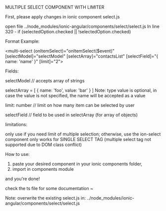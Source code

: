  MULTIPLE SELECT COMPONENT WITH LIMITER
  
 
 First, please apply changes in ionic component select.js              
 
 open file ../node_modules/ionic-angular/components/select/select.js 
 In line 320 - if (selectedOption.checked || !selectedOption.checked) 
  
 Format Example:
  
  <multi-select (onItemSelect)="onItemSelect($event)" 
                 [selectModel]="selectModel" 
                 [selectArray]="contactsList" 
                 [selectField]="{ name: 'name' }"
                 [limit]="2">
   </multi-select>
  
 Fields:
  
  selectModel // accepts array of strings
  
  selectArray = [
     {
       name: 'foo',
       value: 'bar'
     }
  ]
  Note: type value is optional, in case the value is not specified,
  the name will be accepted as a value
  
  limit: number  // limit on how many item can be selected by user
  
  selectField // field to be used in selectArray (for array of objects)
  
  limitations: 
  
  only use if you need limit of multiple selection; otherwise, use the ion-select component
  only works for SINGLE SELECT TAG (multiple select tag not supported due to DOM class conflict)

How to use:

1. paste your desired component in your ionic components folder,
2. import in components module

and you're done!

check the ts file for some documentation ~ 


Note: overwrite the existing select.js in:
../node_modules/ionic-angular/components/select/select.js

